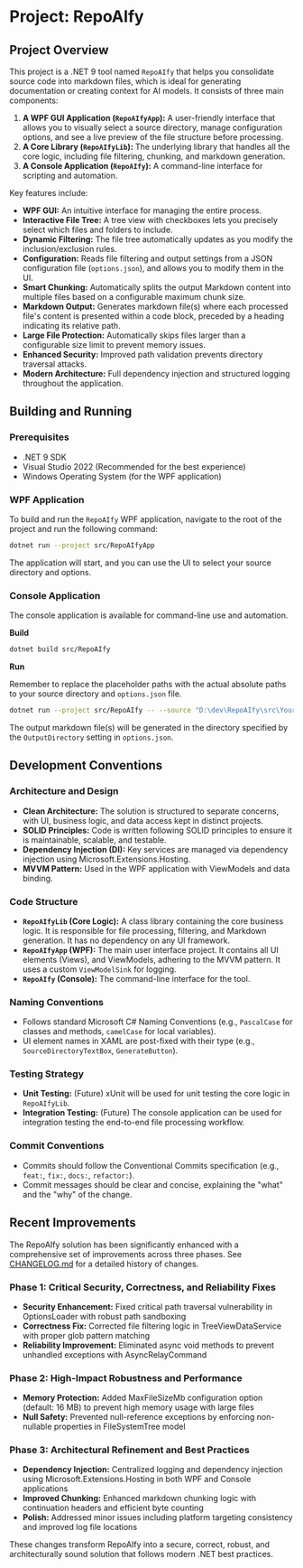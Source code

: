 # Project: RepoAIfy

## Project Overview

This project is a .NET 9 tool named `RepoAIfy` that helps you consolidate source code into markdown files, which is ideal for generating documentation or creating context for AI models. It consists of three main components:

1.  **A WPF GUI Application (`RepoAIfyApp`):** A user-friendly interface that allows you to visually select a source directory, manage configuration options, and see a live preview of the file structure before processing.
2.  **A Core Library (`RepoAIfyLib`):** The underlying library that handles all the core logic, including file filtering, chunking, and markdown generation.
3.  **A Console Application (`RepoAIfy`):** A command-line interface for scripting and automation.

Key features include:
*   **WPF GUI:** An intuitive interface for managing the entire process.
*   **Interactive File Tree:** A tree view with checkboxes lets you precisely select which files and folders to include.
*   **Dynamic Filtering:** The file tree automatically updates as you modify the inclusion/exclusion rules.
*   **Configuration:** Reads file filtering and output settings from a JSON configuration file (`options.json`), and allows you to modify them in the UI.
*   **Smart Chunking:** Automatically splits the output Markdown content into multiple files based on a configurable maximum chunk size.
*   **Markdown Output:** Generates markdown file(s) where each processed file's content is presented within a code block, preceded by a heading indicating its relative path.
*   **Large File Protection:** Automatically skips files larger than a configurable size limit to prevent memory issues.
*   **Enhanced Security:** Improved path validation prevents directory traversal attacks.
*   **Modern Architecture:** Full dependency injection and structured logging throughout the application.

## Building and Running

### Prerequisites
*   .NET 9 SDK
*   Visual Studio 2022 (Recommended for the best experience)
*   Windows Operating System (for the WPF application)

### WPF Application

To build and run the `RepoAIfy` WPF application, navigate to the root of the project and run the following command:

```bash
dotnet run --project src/RepoAIfyApp
```

The application will start, and you can use the UI to select your source directory and options.

### Console Application

The console application is available for command-line use and automation.

**Build**

```bash
dotnet build src/RepoAIfy
```

**Run**

Remember to replace the placeholder paths with the actual absolute paths to your source directory and `options.json` file.

```bash
dotnet run --project src/RepoAIfy -- --source "D:\dev\RepoAIfy\src\YourSourceDirectory" --options "D:\dev\RepoAIfy\src\options.json"
```

The output markdown file(s) will be generated in the directory specified by the `OutputDirectory` setting in `options.json`.

## Development Conventions

### Architecture and Design
*   **Clean Architecture:** The solution is structured to separate concerns, with UI, business logic, and data access kept in distinct projects.
*   **SOLID Principles:** Code is written following SOLID principles to ensure it is maintainable, scalable, and testable.
*   **Dependency Injection (DI):** Key services are managed via dependency injection using Microsoft.Extensions.Hosting.
*   **MVVM Pattern:** Used in the WPF application with ViewModels and data binding.

### Code Structure
*   **`RepoAIfyLib` (Core Logic):** A class library containing the core business logic. It is responsible for file processing, filtering, and Markdown generation. It has no dependency on any UI framework.
*   **`RepoAIfyApp` (WPF):** The main user interface project. It contains all UI elements (Views), and ViewModels, adhering to the MVVM pattern. It uses a custom `ViewModelSink` for logging.
*   **`RepoAIfy` (Console):** The command-line interface for the tool.

### Naming Conventions
*   Follows standard Microsoft C# Naming Conventions (e.g., `PascalCase` for classes and methods, `camelCase` for local variables).
*   UI element names in XAML are post-fixed with their type (e.g., `SourceDirectoryTextBox`, `GenerateButton`).

### Testing Strategy
*   **Unit Testing:** (Future) xUnit will be used for unit testing the core logic in `RepoAIfyLib`.
*   **Integration Testing:** (Future) The console application can be used for integration testing the end-to-end file processing workflow.

### Commit Conventions
*   Commits should follow the Conventional Commits specification (e.g., `feat:`, `fix:`, `docs:`, `refactor:`).
*   Commit messages should be clear and concise, explaining the "what" and the "why" of the change.

## Recent Improvements

The RepoAIfy solution has been significantly enhanced with a comprehensive set of improvements across three phases. See [CHANGELOG.md](CHANGELOG.md) for a detailed history of changes.

### Phase 1: Critical Security, Correctness, and Reliability Fixes
*   **Security Enhancement:** Fixed critical path traversal vulnerability in OptionsLoader with robust path sandboxing
*   **Correctness Fix:** Corrected file filtering logic in TreeViewDataService with proper glob pattern matching
*   **Reliability Improvement:** Eliminated async void methods to prevent unhandled exceptions with AsyncRelayCommand

### Phase 2: High-Impact Robustness and Performance
*   **Memory Protection:** Added MaxFileSizeMb configuration option (default: 16 MB) to prevent high memory usage with large files
*   **Null Safety:** Prevented null-reference exceptions by enforcing non-nullable properties in FileSystemTree model

### Phase 3: Architectural Refinement and Best Practices
*   **Dependency Injection:** Centralized logging and dependency injection using Microsoft.Extensions.Hosting in both WPF and Console applications
*   **Improved Chunking:** Enhanced markdown chunking logic with continuation headers and efficient byte counting
*   **Polish:** Addressed minor issues including platform targeting consistency and improved log file locations

These changes transform RepoAIfy into a secure, correct, robust, and architecturally sound solution that follows modern .NET best practices.
